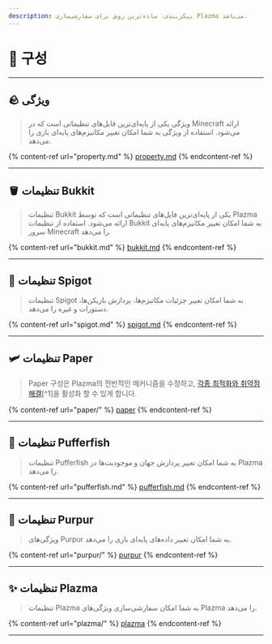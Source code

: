 ```yaml
---
description: پیکربندی، ساده‌ترین روش برای سفارشی‌سازی Plazma می‌باشد.
---
```


# 🧾 구성

***

## 🪨 ویژگی <a href="#id-1" id="id-1"></a>

> ویژگی یکی از پایه‌ای‌ترین فایل‌های تنظیماتی است که در Minecraft ارائه می‌شود. استفاده از ویژگی به شما امکان تغییر مکانیزم‌های پایه‌ای بازی را می‌دهد.

{% content-ref url="property.md" %}
[property.md](property.md)
{% endcontent-ref %}

***

## 🪣 تنظیمات Bukkit <a href="#id-2" id="id-2"></a>

> تنظیمات Bukkit یکی از پایه‌ای‌ترین فایل‌های تنظیماتی است که توسط Plazma ارائه می‌شود. استفاده از تنظیمات Bukkit به شما امکان تغییر مکانیزم‌های پایه‌ای سرور Minecraft را می‌دهد.

{% content-ref url="bukkit.md" %}
[bukkit.md](bukkit.md)
{% endcontent-ref %}

***

## 🚰 تنظیمات Spigot <a href="#id-3" id="id-3"></a>

> تنظیمات Spigot به شما امکان تغییر جزئیات مکانیزم‌ها، پردازش بازیکن‌ها، دستورات و غیره را می‌دهد.

{% content-ref url="spigot.md" %}
[spigot.md](spigot.md)
{% endcontent-ref %}

***

## 🛩️ تنظیمات Paper <a href="#id-4" id="id-4"></a>

> Paper 구성은 Plazma의 전반적인 메커니즘을 수정하고, [각종 최적화와 취약점 해결](./#user-content-fn-1)\[^1]을 활성화 할 수 있게 합니다.

{% content-ref url="paper/" %}
[paper](paper/)
{% endcontent-ref %}

***

## 🐡 تنظیمات Pufferfish <a href="#id-6" id="id-6"></a>

> تنظیمات Pufferfish به شما امکان تغییر پردازش جهان و موجودیت‌ها در Plazma را می‌دهد.

{% content-ref url="pufferfish.md" %}
[pufferfish.md](pufferfish.md)
{% endcontent-ref %}

***

## 🦑 تنظیمات Purpur <a href="#id-7" id="id-7"></a>

> ویژگی‌های Purpur به شما امکان تغییر داده‌های پایه‌ای بازی را می‌دهد.

{% content-ref url="purpur/" %}
[purpur](purpur/)
{% endcontent-ref %}

***

## ✨ تنظیمات Plazma <a href="#id-8" id="id-8"></a>

> تنظیمات Plazma به شما امکان سفارشی‌سازی ویژگی‌های Plazma را می‌دهد.

{% content-ref url="plazma/" %}
[plazma](plazma/)
{% endcontent-ref %}

***
